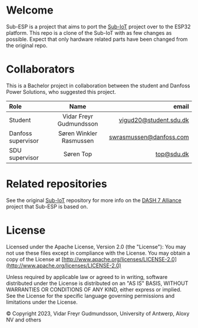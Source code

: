 # Welcome

Sub-ESP is a project that aims to port the [Sub-IoT](https://sub-iot.github.io/Sub-IoT-Stack/) project over to the ESP32 platform. This repo is a clone of the Sub-IoT with as few changes as possible. Expect that only hardware related parts have been changed from the original repo.

# Collaborators

This is a Bachelor project in collaboration between the student and Danfoss Power Solutions, who suggested this project.


| Role | Name | email |
| :---         |     :---:      |          ---: |
| Student         |     Vidar Freyr Gudmundsson     |          vigud20@student.sdu.dk |
| Danfoss supervisor         |     Søren Winkler Rasmussen     |          swrasmussen@danfoss.com |
| SDU supervisor         |     Søren Top     |          top@sdu.dk |


# Related repositories

See the original [Sub-IoT](https://github.com/Sub-IoT/Sub-IoT-Stack/) repository for more info on the [DASH 7 Alliance](http://www.dash7-alliance.org) project that Sub-ESP is based on.


# License

Licensed under the Apache License, Version 2.0 (the "License"): You may not use these files except in compliance with the License. You may obtain a copy of the License at [http://www.apache.org/licenses/LICENSE-2.0](http://www.apache.org/licenses/LICENSE-2.0)

Unless required by applicable law or agreed to in writing, software distributed under the License is distributed on an "AS IS" BASIS, WITHOUT WARRANTIES OR CONDITIONS OF ANY KIND, either express or implied. See the License for the specific language governing permissions and limitations under the License.

&copy; Copyright 2023, Vidar Freyr Gudmundsson, University of Antwerp, Aloxy NV and others
